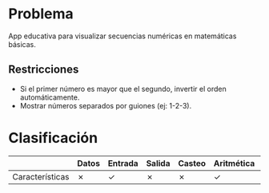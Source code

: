 # Problema

App educativa para visualizar secuencias numéricas en matemáticas básicas.

## Restricciones

- Si el primer número es mayor que el segundo, invertir el orden automáticamente.
- Mostrar números separados por guiones (ej: 1-2-3).

# Clasificación
|  | Datos | Entrada | Salida | Casteo | Aritmética | Relacionales | Lógicos | Condicionales | Ciclo | Matrices | Funciones |
|----------|-------|---------|--------|--------|------------|--------------|---------|---------------|-------|----------|-------------|
| Características | ✗ | ✓ | ✗ | ✗ | ✓ | ✗ | ✗ | ✗ | ✓ | ✗ | ✗ |
